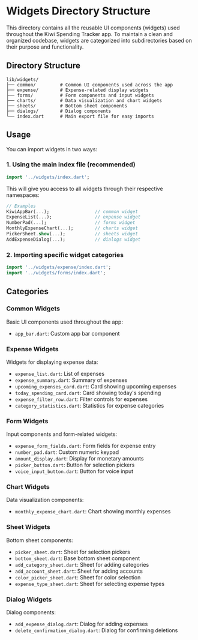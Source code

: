 # Widgets Directory Structure

This directory contains all the reusable UI components (widgets) used throughout the Kiwi Spending Tracker app. To maintain a clean and organized codebase, widgets are categorized into subdirectories based on their purpose and functionality.

## Directory Structure

```
lib/widgets/
├── common/         # Common UI components used across the app
├── expense/        # Expense-related display widgets
├── forms/          # Form components and input widgets
├── charts/         # Data visualization and chart widgets
├── sheets/         # Bottom sheet components
├── dialogs/        # Dialog components
└── index.dart      # Main export file for easy imports
```

## Usage

You can import widgets in two ways:

### 1. Using the main index file (recommended)

```dart
import '../widgets/index.dart';
```

This will give you access to all widgets through their respective namespaces:

```dart
// Examples
KiwiAppBar(...);                 // common widget
ExpenseList(...);                // expense widget
NumberPad(...);                  // forms widget
MonthlyExpenseChart(...);        // charts widget
PickerSheet.show(...);           // sheets widget
AddExpenseDialog(...);           // dialogs widget
```

### 2. Importing specific widget categories

```dart
import '../widgets/expense/index.dart';
import '../widgets/forms/index.dart';
```

## Categories

### Common Widgets

Basic UI components used throughout the app:
- `app_bar.dart`: Custom app bar component

### Expense Widgets

Widgets for displaying expense data:
- `expense_list.dart`: List of expenses
- `expense_summary.dart`: Summary of expenses
- `upcoming_expenses_card.dart`: Card showing upcoming expenses
- `today_spending_card.dart`: Card showing today's spending
- `expense_filter_row.dart`: Filter controls for expenses
- `category_statistics.dart`: Statistics for expense categories

### Form Widgets

Input components and form-related widgets:
- `expense_form_fields.dart`: Form fields for expense entry
- `number_pad.dart`: Custom numeric keypad
- `amount_display.dart`: Display for monetary amounts
- `picker_button.dart`: Button for selection pickers
- `voice_input_button.dart`: Button for voice input

### Chart Widgets

Data visualization components:
- `monthly_expense_chart.dart`: Chart showing monthly expenses

### Sheet Widgets

Bottom sheet components:
- `picker_sheet.dart`: Sheet for selection pickers
- `bottom_sheet.dart`: Base bottom sheet component
- `add_category_sheet.dart`: Sheet for adding categories
- `add_account_sheet.dart`: Sheet for adding accounts
- `color_picker_sheet.dart`: Sheet for color selection
- `expense_type_sheet.dart`: Sheet for selecting expense types

### Dialog Widgets

Dialog components:
- `add_expense_dialog.dart`: Dialog for adding expenses
- `delete_confirmation_dialog.dart`: Dialog for confirming deletions 